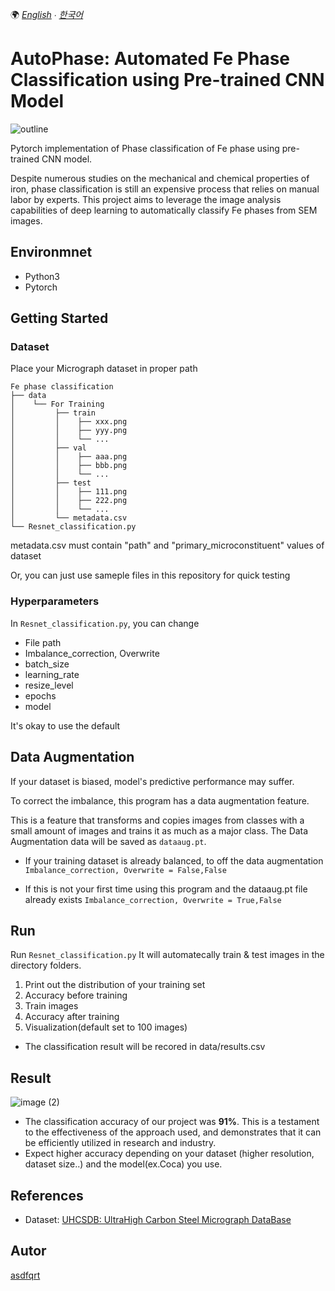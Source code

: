 🌍
*[English](README.md) ∙ [한국어](README-kr.md)*


# AutoPhase: Automated Fe Phase Classification using Pre-trained CNN Model
![outline](https://user-images.githubusercontent.com/79451613/219885029-596707b1-806a-4fc2-85c7-c6eea6dbc51e.png)

Pytorch implementation of Phase classification of Fe phase using pre-trained CNN model.

Despite numerous studies on the mechanical and chemical properties of iron, phase classification is still an expensive process that relies on manual labor by experts. This project aims to leverage the image analysis capabilities of deep learning to automatically classify Fe phases from SEM images.

## Environmnet
- Python3
- Pytorch

## Getting Started
### Dataset
Place your Micrograph dataset in proper path

    Fe phase classification
    ├── data
    │    └── For Training
    │         ├── train
    │         │    ├── xxx.png
    │         │    ├── yyy.png
    │         │    └── ...
    │         ├── val
    │         │    ├── aaa.png
    │         │    ├── bbb.png
    │         │    └── ...
    │         ├── test
    │         │    ├── 111.png
    │         │    ├── 222.png
    │         │    └── ...
    │         └── metadata.csv
    └── Resnet_classification.py

metadata.csv must contain "path" and "primary_microconstituent" values of dataset

Or, you can just use sameple files in this repository for quick testing

### Hyperparameters
In `Resnet_classification.py`, you can change
* File path
* Imbalance_correction, Overwrite
* batch_size
* learning_rate
* resize_level
* epochs
* model

It's okay to use the default

## Data Augmentation
If your dataset is biased, model's predictive performance may suffer.

To correct the imbalance, this program has a data augmentation feature.

This is a feature that transforms and copies images from classes with a small amount of images and trains it as much as a major class.
The Data Augmentation data will be saved as `dataaug.pt`.

* If your training dataset is already balanced, to off the data augmentation 
`Imbalance_correction, Overwrite = False,False`

* If this is not your first time using this program and the dataaug.pt file already exists
`Imbalance_correction, Overwrite = True,False`

## Run
Run `Resnet_classification.py`
It will automatecally train & test images in the directory folders.

1. Print out the distribution of your training set
2. Accuracy before training
3. Train images
4. Accuracy after training
5. Visualization(default set to 100 images)

* The classification result will be recored in data/results.csv

## Result
![image (2)](https://user-images.githubusercontent.com/79451613/219881948-f062f3ab-4b01-42e8-a794-cd4cc251b267.png)

* The classification accuracy of our project was **91%**. This is a testament to the effectiveness of the approach used, and demonstrates that it can be efficiently utilized in research and industry.
* Expect higher accuracy depending on your dataset (higher resolution, dataset size..) and the model(ex.Coca) you use.
## References
- Dataset: [UHCSDB: UltraHigh Carbon Steel Micrograph DataBase](https://www.kaggle.com/datasets/safi842/highcarbon-micrographs)

## Autor
[asdfqrt](https://github.com/asdfqrt)

